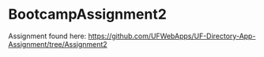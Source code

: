 # BootcampAssignment2

Assignment found here: https://github.com/UFWebApps/UF-Directory-App-Assignment/tree/Assignment2
